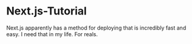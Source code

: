 # Next.js-Tutorial


Next.js apparently has a method for deploying that is incredibly fast and easy.  I need that in my life.  For reals.